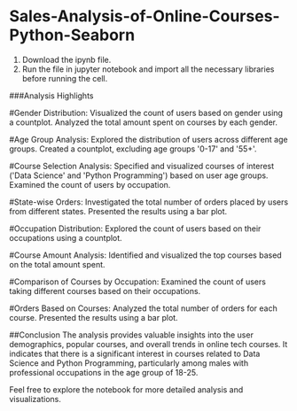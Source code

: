 # Sales-Analysis-of-Online-Courses-Python-Seaborn

1. Download the ipynb file.
2. Run the file in jupyter notebook and import all the necessary libraries before running the cell. 

###Analysis Highlights

#Gender Distribution:
Visualized the count of users based on gender using a countplot.
Analyzed the total amount spent on courses by each gender.

#Age Group Analysis:
Explored the distribution of users across different age groups.
Created a countplot, excluding age groups '0-17' and '55+'.

#Course Selection Analysis:
Specified and visualized courses of interest ('Data Science' and 'Python Programming') based on user age groups.
Examined the count of users by occupation.

#State-wise Orders:
Investigated the total number of orders placed by users from different states.
Presented the results using a bar plot.

#Occupation Distribution:
Explored the count of users based on their occupations using a countplot.

#Course Amount Analysis:
Identified and visualized the top courses based on the total amount spent.


#Comparison of Courses by Occupation:
Examined the count of users taking different courses based on their occupations.

#Orders Based on Courses:
Analyzed the total number of orders for each course.
Presented the results using a bar plot.

##Conclusion
The analysis provides valuable insights into the user demographics, popular courses, and overall trends in online tech courses. It indicates that there is a significant interest in courses related to Data Science and Python Programming, particularly among males with professional occupations in the age group of 18-25.

Feel free to explore the notebook for more detailed analysis and visualizations.
